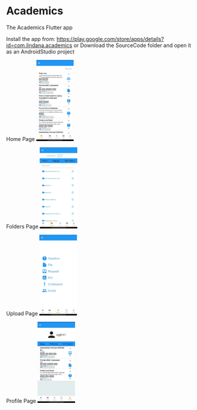 # Academics
The Academics Flutter app

Install the app from: https://play.google.com/store/apps/details?id=com.lindana.academics
or
Download the SourceCode folder and open it as an AndroidStudio project

Home Page
<img src="Screenshots//home.jpeg" width="20%">

Folders Page
<img src="Screenshots/folders.jpeg" width="20%">

Upload Page
<img src="Screenshots/upload.jpeg" width="20%">

Profile Page
<img src="Screenshots/profile.jpeg" width="20%">

